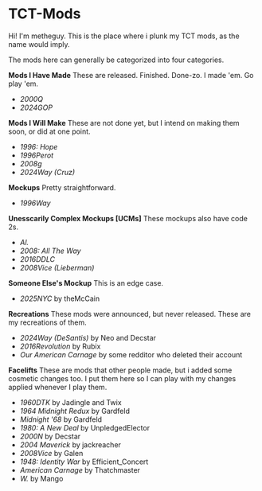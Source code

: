 # TCT-Mods

Hi! I'm metheguy. This is the place where i plunk my TCT mods, as the name would imply.

The mods here can generally be categorized into four categories.

**Mods I Have Made**
These are released. Finished. Done-zo. I made 'em. Go play 'em.
- *2000Q*
- *2024GOP*

**Mods I Will Make**
These are not done yet, but I intend on making them soon, or did at one point.
- *1996: Hope*
- *1996Perot*
-  *2008g*
-  *2024Way (Cruz)*
  
**Mockups**
Pretty straightforward.
- *1996Way*

**Unesscarily Complex Mockups [UCMs]**
These mockups also have code 2s.
- *Al.*
- *2008: All The Way*
- *2016DDLC*
- *2008Vice (Lieberman)*
  
**Someone Else's Mockup**
This is an edge case.
- *2025NYC* by theMcCain
  
**Recreations**
These mods were announced, but never released. These are my recreations of them.
- *2024Way (DeSantis)* by Neo and Decstar
- *2016Revolution* by Rubix
- *Our American Carnage* by some redditor who deleted their account 

**Facelifts**
These are mods that other people made, but i added some cosmetic changes too. I put them here so I can play with my changes applied whenever I play them.
- *1960DTK* by Jadingle and Twix
- *1964 Midnight Redux* by Gardfeld
- *Midnight '68* by Gardfeld
- *1980: A New Deal* by UnpledgedElector
- *2000N* by Decstar
- *2004 Maverick* by jackreacher
- *2008Vice* by Galen
- *1948: Identity War* by Efficient_Concert
- *American Carnage* by Thatchmaster
- *W.* by Mango
